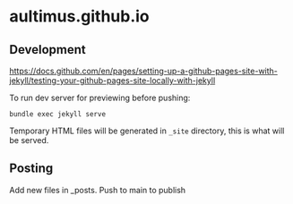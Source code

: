 # aultimus.github.io

## Development

https://docs.github.com/en/pages/setting-up-a-github-pages-site-with-jekyll/testing-your-github-pages-site-locally-with-jekyll

To run dev server for previewing before pushing:
```
bundle exec jekyll serve
```

Temporary HTML files will be generated in `_site` directory, this is what will be served.

## Posting

Add new files in _posts. Push to main to publish